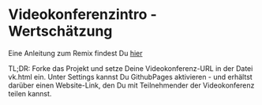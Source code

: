 # Videokonferenzintro - Wertschätzung

Eine Anleitung zum Remix findest Du [hier](https://videokonferenzintro.de/anleitung.html)

TL;DR: Forke das Projekt und setze Deine Videokonferenz-URL in der Datei vk.html ein. Unter Settings kannst Du GithubPages aktivieren - und erhältst darüber einen Website-Link, den Du mit Teilnehmender der Videokonferenz teilen kannst.
